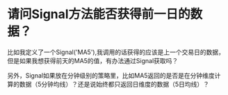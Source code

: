 # 请问Signal方法能否获得前一日的数据？

比如我定义了一个Signal('MA5'),我调用的话获得的应该是上一个交易日的数据，但是如果我想获得前天的MA5的值，有办法通过Signal获取吗？

另外，Signal如果放在分钟级别的策略里，比如MA5返回的是否是在分钟维度计算的数据（5分钟均线）？还是说始终都只返回日维度的数据（5日均线）？